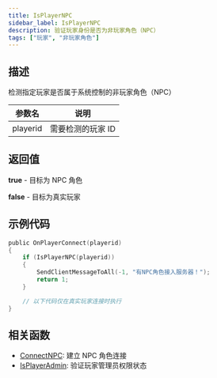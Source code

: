 ```yaml
---
title: IsPlayerNPC
sidebar_label: IsPlayerNPC
description: 验证玩家身份是否为非玩家角色（NPC）
tags: ["玩家", "非玩家角色"]
---
```


## 描述

检测指定玩家是否属于系统控制的非玩家角色（NPC）

| 参数名   | 说明              |
| -------- | ----------------- |
| playerid | 需要检测的玩家 ID |

## 返回值

**true** - 目标为 NPC 角色

**false** - 目标为真实玩家

## 示例代码

```c
public OnPlayerConnect(playerid)
{
    if (IsPlayerNPC(playerid))
    {
        SendClientMessageToAll(-1, "有NPC角色接入服务器！");
        return 1;
    }

    // 以下代码仅在真实玩家连接时执行
}
```

## 相关函数

- [ConnectNPC](ConnectNPC): 建立 NPC 角色连接
- [IsPlayerAdmin](IsPlayerAdmin): 验证玩家管理员权限状态
